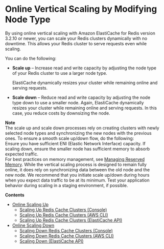 # Online Vertical Scaling by Modifying Node Type<a name="redis-cluster-vertical-scaling"></a>

By using online vertical scaling with Amazon ElastiCache for Redis version 3\.2\.10 or newer, you can scale your Redis clusters dynamically with no downtime\. This allows your Redis cluster to serve requests even while scaling\.

You can do the following:
+ **Scale up** – Increase read and write capacity by adjusting the node type of your Redis cluster to use a larger node type\.

  ElastiCache dynamically resizes your cluster while remaining online and serving requests\.
+ **Scale down** – Reduce read and write capacity by adjusting the node type down to use a smaller node\. Again, ElastiCache dynamically resizes your cluster while remaining online and serving requests\. In this case, you reduce costs by downsizing the node\.

**Note**  
The scale up and scale down processes rely on creating clusters with newly selected node types and synchronizing the new nodes with the previous ones\. To ensure a smooth scale up/down flow, do the following:  
Ensure you have sufficient ENI \(Elastic Network Interface\) capacity\. If scaling down, ensure the smaller node has sufficient memory to absorb expected traffic\.   
For best practices on memory management, see [Managing Reserved Memory](redis-memory-management.md)\. 
While the vertical scaling process is designed to remain fully online, it does rely on synchronizing data between the old node and the new node\. We recommend that you initiate scale up/down during hours when you expect data traffic to be at its minimum\. 
Test your application behavior during scaling in a staging environment, if possible\. 

**Contents**
+ [Online Scaling Up](redis-cluster-vertical-scaling-scaling-up.md)
  + [Scaling Up Redis Cache Clusters \(Console\)](redis-cluster-vertical-scaling-scaling-up.md#redis-cluster-vertical-scaling-console)
  + [Scaling Up Redis Cache Clusters \(AWS CLI\)](redis-cluster-vertical-scaling-scaling-up.md#Scaling.RedisStandalone.ScaleUp.CLI)
  + [Scaling Up Redis Cache Clusters \(ElastiCache API\)](redis-cluster-vertical-scaling-scaling-up.md#VeticalScaling.RedisReplGrps.ScaleUp.API)
+ [Online Scaling Down](redis-cluster-vertical-scaling-scaling-down.md)
  + [Scaling Down Redis Cache Clusters \(Console\)](redis-cluster-vertical-scaling-scaling-down.md#redis-cluster-vertical-scaling-down-console)
  + [Scaling Down Redis Cache Clusters \(AWS CLI\)](redis-cluster-vertical-scaling-scaling-down.md#Scaling.RedisStandalone.ScaleDown.CLI)
  + [Scaling Down \(ElastiCache API\)](redis-cluster-vertical-scaling-scaling-down.md#Scaling.Vertical.ScaleDown.API)